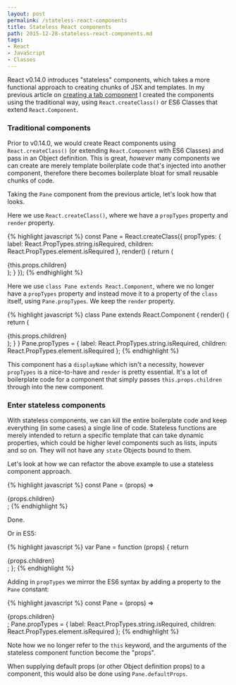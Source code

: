 ```yaml
---
layout: post
permalink: /stateless-react-components
title: Stateless React components
path: 2015-12-28-stateless-react-components.md
tags:
- React
- JavaScript
- Classes
---
```


React v0.14.0 introduces "stateless" components, which takes a more functional approach to creating chunks of JSX and templates. In my previous article on [creating a tab component](/creating-a-tabs-component-with-react) I created the components using the traditional way, using `React.createClass()` or ES6 Classes that extend `React.Component`.

### Traditional components

Prior to v0.14.0, we would create React components using `React.createClass()` (or extending `React.Component` with ES6 Classes) and pass in an Object definition. This is great, _however_ many components we can create are merely template boilerplate code that's injected into another component, therefore there becomes boilerplate bloat for small reusable chunks of code.

Taking the `Pane` component from the previous article, let's look how that looks.

Here we use `React.createClass()`, where we have a `propTypes` property and `render` property.

{% highlight javascript %}
const Pane = React.createClass({
  propTypes: {
    label: React.PropTypes.string.isRequired,
    children: React.PropTypes.element.isRequired
  },
  render() {
    return (
      <div>
        {this.props.children}
      </div>
    );
  }
});
{% endhighlight %}

Here we use `class Pane extends React.Component`, where we no longer have a `propTypes` property and instead move it to a property of the `class` itself, using `Pane.propTypes`. We keep the `render` property.

{% highlight javascript %}
class Pane extends React.Component {
  render() {
    return (
      <div>
        {this.props.children}
      </div>
    );
  }
}
Pane.propTypes = {
  label: React.PropTypes.string.isRequired,
  children: React.PropTypes.element.isRequired
};
{% endhighlight %}

This component has a `displayName` which isn't a necessity, however `propTypes` is a nice-to-have and `render` is pretty essential. It's a lot of boilerplate code for a component that simply passes `this.props.children` through into the new component.

### Enter stateless components

With stateless components, we can kill the entire boilerplate code and keep everything (in some cases) a single line of code. Stateless functions are merely intended to return a specific template that can take dynamic properties, which could be higher level components such as lists, inputs and so on. They will not have any `state` Objects bound to them.

Let's look at how we can refactor the above example to use a stateless component approach.

{% highlight javascript %}
const Pane = (props) => <div>{props.children}</div>;
{% endhighlight %}

Done.

Or in ES5:

{% highlight javascript %}
var Pane = function (props) {
  return <div>{props.children}</div>;
};
{% endhighlight %}

Adding in `propTypes` we mirror the ES6 syntax by adding a property to the `Pane` constant:

{% highlight javascript %}
const Pane = (props) => <div>{props.children}</div>;
Pane.propTypes = {
  label: React.PropTypes.string.isRequired,
  children: React.PropTypes.element.isRequired
};
{% endhighlight %}

Note how we no longer refer to the `this` keyword, and the arguments of the stateless component function become the "props".

When supplying default props (or other Object definition props) to a component, this would also be done using `Pane.defaultProps`.
